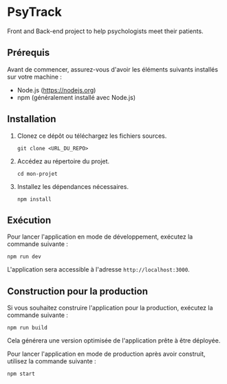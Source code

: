 # PsyTrack
Front and Back-end project to help psychologists meet their patients.

## Prérequis

Avant de commencer, assurez-vous d'avoir les éléments suivants installés sur votre machine :

- Node.js (https://nodejs.org)
- npm (généralement installé avec Node.js)

## Installation

1. Clonez ce dépôt ou téléchargez les fichiers sources.
   ```shell
   git clone <URL_DU_REPO>
   ```
3. Accédez au répertoire du projet.
   ```shell
   cd mon-projet
   ```
4. Installez les dépendances nécessaires.
   ```shell
   npm install
   ```
## Exécution

Pour lancer l'application en mode de développement, exécutez la commande suivante :
```shell
npm run dev
```
L'application sera accessible à l'adresse `http://localhost:3000`.

## Construction pour la production

Si vous souhaitez construire l'application pour la production, exécutez la commande suivante :
```shell
npm run build
```
Cela générera une version optimisée de l'application prête à être déployée.

Pour lancer l'application en mode de production après avoir construit, utilisez la commande suivante :
```shell
npm start
```
